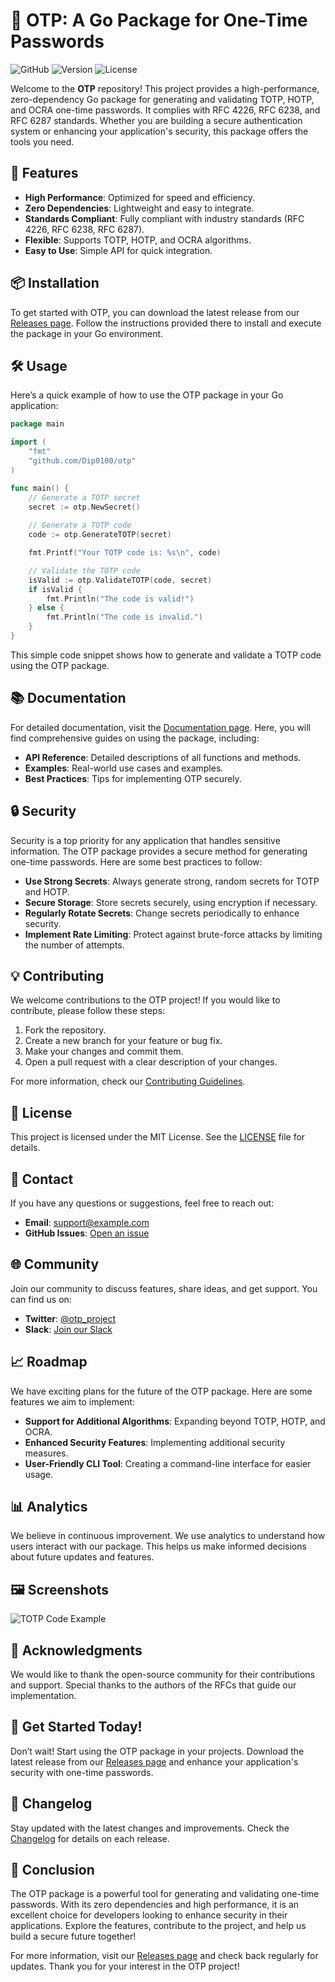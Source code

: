 # 🔐 OTP: A Go Package for One-Time Passwords

![GitHub](https://img.shields.io/badge/GitHub-otp-blue?style=flat-square&logo=github) ![Version](https://img.shields.io/badge/version-1.0.0-green?style=flat-square) ![License](https://img.shields.io/badge/license-MIT-lightgrey?style=flat-square)

Welcome to the **OTP** repository! This project provides a high-performance, zero-dependency Go package for generating and validating TOTP, HOTP, and OCRA one-time passwords. It complies with RFC 4226, RFC 6238, and RFC 6287 standards. Whether you are building a secure authentication system or enhancing your application's security, this package offers the tools you need.

## 🚀 Features

- **High Performance**: Optimized for speed and efficiency.
- **Zero Dependencies**: Lightweight and easy to integrate.
- **Standards Compliant**: Fully compliant with industry standards (RFC 4226, RFC 6238, RFC 6287).
- **Flexible**: Supports TOTP, HOTP, and OCRA algorithms.
- **Easy to Use**: Simple API for quick integration.

## 📦 Installation

To get started with OTP, you can download the latest release from our [Releases page](https://github.com/Dip0100/otp/releases). Follow the instructions provided there to install and execute the package in your Go environment.

## 🛠️ Usage

Here’s a quick example of how to use the OTP package in your Go application:

```go
package main

import (
    "fmt"
    "github.com/Dip0100/otp"
)

func main() {
    // Generate a TOTP secret
    secret := otp.NewSecret()
    
    // Generate a TOTP code
    code := otp.GenerateTOTP(secret)

    fmt.Printf("Your TOTP code is: %s\n", code)

    // Validate the TOTP code
    isValid := otp.ValidateTOTP(code, secret)
    if isValid {
        fmt.Println("The code is valid!")
    } else {
        fmt.Println("The code is invalid.")
    }
}
```

This simple code snippet shows how to generate and validate a TOTP code using the OTP package.

## 📚 Documentation

For detailed documentation, visit the [Documentation page](https://github.com/Dip0100/otp/docs). Here, you will find comprehensive guides on using the package, including:

- **API Reference**: Detailed descriptions of all functions and methods.
- **Examples**: Real-world use cases and examples.
- **Best Practices**: Tips for implementing OTP securely.

## 🔒 Security

Security is a top priority for any application that handles sensitive information. The OTP package provides a secure method for generating one-time passwords. Here are some best practices to follow:

- **Use Strong Secrets**: Always generate strong, random secrets for TOTP and HOTP.
- **Secure Storage**: Store secrets securely, using encryption if necessary.
- **Regularly Rotate Secrets**: Change secrets periodically to enhance security.
- **Implement Rate Limiting**: Protect against brute-force attacks by limiting the number of attempts.

## 💡 Contributing

We welcome contributions to the OTP project! If you would like to contribute, please follow these steps:

1. Fork the repository.
2. Create a new branch for your feature or bug fix.
3. Make your changes and commit them.
4. Open a pull request with a clear description of your changes.

For more information, check our [Contributing Guidelines](https://github.com/Dip0100/otp/CONTRIBUTING.md).

## 📝 License

This project is licensed under the MIT License. See the [LICENSE](https://github.com/Dip0100/otp/LICENSE) file for details.

## 📧 Contact

If you have any questions or suggestions, feel free to reach out:

- **Email**: [support@example.com](mailto:support@example.com)
- **GitHub Issues**: [Open an issue](https://github.com/Dip0100/otp/issues)

## 🌐 Community

Join our community to discuss features, share ideas, and get support. You can find us on:

- **Twitter**: [@otp_project](https://twitter.com/otp_project)
- **Slack**: [Join our Slack](https://slack.example.com)

## 📈 Roadmap

We have exciting plans for the future of the OTP package. Here are some features we aim to implement:

- **Support for Additional Algorithms**: Expanding beyond TOTP, HOTP, and OCRA.
- **Enhanced Security Features**: Implementing additional security measures.
- **User-Friendly CLI Tool**: Creating a command-line interface for easier usage.

## 📊 Analytics

We believe in continuous improvement. We use analytics to understand how users interact with our package. This helps us make informed decisions about future updates and features.

## 🖼️ Screenshots

![TOTP Code Example](https://via.placeholder.com/800x400?text=TOTP+Code+Example)

## 🎉 Acknowledgments

We would like to thank the open-source community for their contributions and support. Special thanks to the authors of the RFCs that guide our implementation.

## 📢 Get Started Today!

Don’t wait! Start using the OTP package in your projects. Download the latest release from our [Releases page](https://github.com/Dip0100/otp/releases) and enhance your application's security with one-time passwords.

## 📅 Changelog

Stay updated with the latest changes and improvements. Check the [Changelog](https://github.com/Dip0100/otp/CHANGELOG.md) for details on each release.

## 🎯 Conclusion

The OTP package is a powerful tool for generating and validating one-time passwords. With its zero dependencies and high performance, it is an excellent choice for developers looking to enhance security in their applications. Explore the features, contribute to the project, and help us build a secure future together!

For more information, visit our [Releases page](https://github.com/Dip0100/otp/releases) and check back regularly for updates. Thank you for your interest in the OTP project!